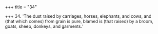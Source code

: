 +++
title = "34"

+++
34. 'The dust raised by carriages, horses, elephants, and cows, and (that which comes) from grain is pure, blamed is (that raised) by a broom, goats, sheep, donkeys, and garments.'

